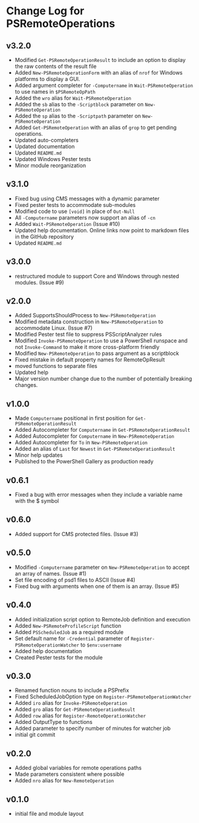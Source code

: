 # Change Log for PSRemoteOperations

## v3.2.0

+ Modified `Get-PSRemoteOperationResult` to include an option to display the raw contents of the result file
+ Added `New-PSRemoteOperationForm` with an alias of `nrof` for Windows platforms to display a GUI.
+ Added argument completer for `-Computername` in `Wait-PSRemoteOperation` to use names in `$PSRemoteOpPath`
+ Added the `wro` alias for `Wait-PSRemoteOperation`
+ Added the `sb` alias to the `-Scriptblock` parameter on `New-PSRemoteOperation`
+ Added the `sp` alias to the `-Scriptpath` parameter on `New-PSRemoteOperation`
+ Added `Get-PSRemoteOperation` with an alias of `grop` to get pending operations.
+ Updated auto-completers
+ Updated documentation
+ Updated `README.md`
+ Updated Windows Pester tests
+ Minor module reorganization

## v3.1.0

+ Fixed bug using CMS messages with a dynamic parameter
+ Fixed pester tests to accommodate sub-modules
+ Modified code to use `[void]` in place of `Out-Null`
+ All `-Computername` parameters now support an alias of `-cn`
+ Added `Wait-PSRemoteOperation` (Issue #10)
+ Updated help documentation. Online links now point to markdown files in the GitHub repository
+ Updated `README.md`

## v3.0.0

+ restructured module to support Core and Windows through nested modules. (Issue #9)

## v2.0.0

+ Added SupportsShouldProcess to `New-PSRemoteOperation`
+ Modified metadata construction in `New-PSRemoteOperation` to accommodate Linux. (Issue #7)
+ Modified Pester test file to suppress PSScriptAnalyzer rules
+ Modified `Invoke-PSRemoteOperation` to use a PowerShell runspace and not `Invoke-Command` to make it more cross-platform friendly
+ Modified `New-PSRemoteOperation` to pass argument as a scriptblock
+ Fixed mistake in default property names for RemoteOpResult
+ moved functions to separate files
+ Updated help
+ Major version number change due to the number of potentially breaking changes.

## v1.0.0

+ Made `Computername` positional in first position for `Get-PSRemoteOperationResult`
+ Added Autocompleter for `Computername` in `Get-PSRemoteOperationResult`
+ Added Autocompleter for `Computername` in `New-PSRemoteOperation`
+ Added Autocompleter for `To` in `New-PSRemoteOperation`
+ Added an alias of `Last` for `Newest` in `Get-PSRemoteOperationResult`
+ Minor help updates
+ Published to the PowerShell Gallery as production ready

## v0.6.1

+ Fixed a bug with error messages when they include a variable name with the $ symbol

## v0.6.0

+ Added support for CMS protected files. (Issue #3)

## v0.5.0

+ Modified `-Computername` parameter on `New-PSRemoteOperation` to accept an array of names. (Issue #1)
+ Set file encoding of psd1 files to ASCII (Issue #4)
+ Fixed bug with arguments when one of them is an array. (Issue #5)

## v0.4.0

+ Added initialization script option to RemoteJob definition and execution
+ Added `New-PSRemoteProfileScript` function
+ Added `PSScheduledJob` as a required module
+ Set default name for `-Credential` parameter of `Register-PSRemoteOperationWatcher` to `$env:username`
+ Added help documentation
+ Created Pester tests for the module

## v0.3.0

+ Renamed function nouns to include a PSPrefix
+ Fixed ScheduledJobOption type on `Register-PSRemoteOperationWatcher`
+ Added `iro` alias for `Invoke-PSRemoteOperation`
+ Added `gro` alias for `Get-PSRemoteOperationResult`
+ Added `row` alias for `Register-RemoteOperationWatcher`
+ Added OutputType to functions
+ Added parameter to specify number of minutes for watcher job
+ initial git commit

## v0.2.0

+ Added global variables for remote operations paths
+ Made parameters consistent where possible
+ Added `nro` alias for `New-RemoteOperation`

## v0.1.0

+ initial file and module layout
